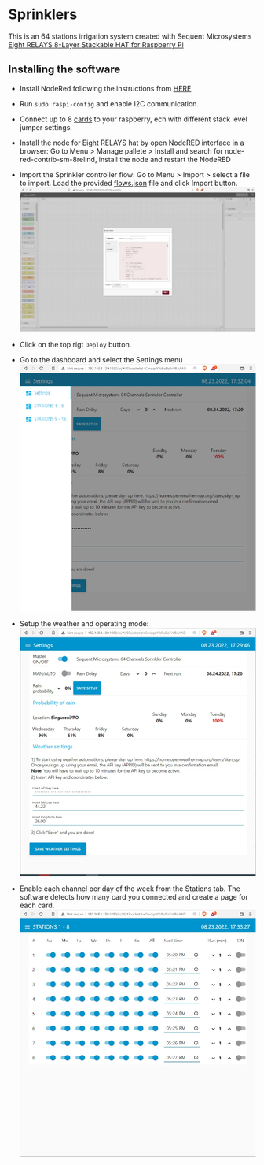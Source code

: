 # Sprinklers 

This is an 64 stations irrigation system created with Sequent Microsystems [Eight RELAYS 8-Layer Stackable HAT for Raspberry Pi](https://sequentmicrosystems.com/collections/industrial-automation/products/8-relays-stackable-card-for-raspberry-pi)

## Installing the software

* Install NodeRed following the instructions from [HERE](https://help.ubidots.com/en/articles/1958375-how-to-install-node-red-in-raspberry-pi).

* Run ```sudo raspi-config``` and enable I2C communication.

* Connect up to 8 [cards](https://sequentmicrosystems.com/collections/industrial-automation/products/8-relays-stackable-card-for-raspberry-pi) to your raspberry, ech with different stack level jumper settings.  

* Install the node for Eight RELAYS hat by open NodeRED interface in a browser: Go to Menu > Manage pallete > Install and search for node-red-contrib-sm-8relind, install the node and restart the NodeRED

* Import the Sprinkler controller flow: Go to Menu > Import > select a file to import. Load the provided [flows.json](https://github.com/SequentMicrosystems/8relind-rpi/blob/main/node-red/Sprinklers/flows.json) file and click Import button.
![import](Pic/Import1.jpg)

* Click on the top rigt ```Deploy``` button.

* Go to the dashboard and select  the Settings menu
![Settings](Pic/Settings2.jpg)

* Setup the weather and operating mode:
![Settings1](Pic/Settings1.jpg)

* Enable each channel per day of the week from the Stations tab. The software detects how many card you connected and create a page for each card.
![Stations1-8](Pic/Stations1-8.jpg)


